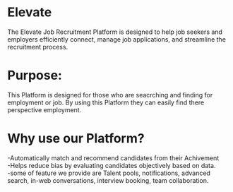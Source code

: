 # Elevate
The Elevate Job Recruitment Platform is designed to help job seekers and employers efficiently connect, manage job applications, and streamline the recruitment process. <br>
# Purpose:<br>
This Platform is designed for those who are seacrching and finding for employment or job. By using this Platform they can easily find there perspective employment.<br>
# Why use our Platform? <br>
-Automatically match and recommend candidates from their Achivement<br>
-Helps reduce bias by evaluating candidates objectively based on data.<br>
-some of feature we provide are Talent pools, notifications, advanced search, in-web conversations, interview booking, team collaboration.<br>

